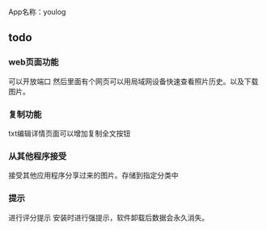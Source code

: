 App名称：youlog

## todo

### web页面功能
可以开放端口 然后里面有个网页可以用局域网设备快速查看照片历史。以及下载图片。

### 复制功能
txt编辑详情页面可以增加复制全文按钮

### 从其他程序接受
接受其他应用程序分享过来的图片。存储到指定分类中

### 提示
进行评分提示
安装时进行强提示，软件卸载后数据会永久消失。


